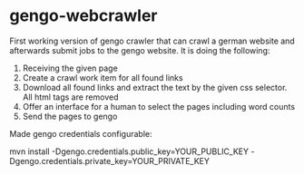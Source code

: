gengo-webcrawler
================

First working version of gengo crawler that can crawl a german website and afterwards submit jobs to the gengo website. It is doing the following:
   
  1. Receiving the given page
  2. Create a crawl work item for all found links
  3. Download all found links and extract the text by the given css selector. All html tags are removed
  4. Offer an interface for a human to select the pages including word counts
  5. Send the pages to gengo

Made gengo credentials configurable:

   mvn install -Dgengo.credentials.public_key=YOUR_PUBLIC_KEY -Dgengo.credentials.private_key=YOUR_PRIVATE_KEY
